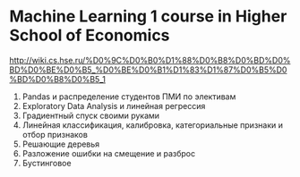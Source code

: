 # Machine Learning 1 course in Higher School of Economics
http://wiki.cs.hse.ru/%D0%9C%D0%B0%D1%88%D0%B8%D0%BD%D0%BD%D0%BE%D0%B5_%D0%BE%D0%B1%D1%83%D1%87%D0%B5%D0%BD%D0%B8%D0%B5_1

1. Pandas и распределение студентов ПМИ по элективам
2. Exploratory Data Analysis и линейная регрессия
3. Градиентный спуск своими руками
4. Линейная классификация, калибровка, категориальные признаки и отбор признаков
5. Решающие деревья
6. Разложение ошибки на смещение и разброс
7. Бустинговое
